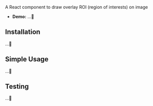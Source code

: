 A React component to draw overlay ROI (region of interests) on image

- **Demo:** ...🚧

## Installation
...🚧

## Simple Usage
...🚧

## Testing
...🚧
